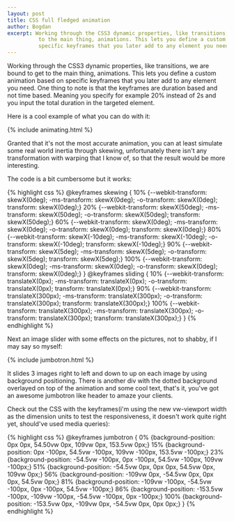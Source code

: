 ```yaml
---
layout: post
title: CSS full fledged animation
author: Bogdan
excerpt: Working through the CSS3 dynamic properties, like transitions, we are bound to get
          to the main thing, animations. This lets you define a custom animation based on
          specific keyframes that you later add to any element you need.
---
```


Working through the CSS3 dynamic properties, like transitions, we are bound to get
to the main thing, animations. This lets you define a custom animation based on
specific keyframes that you later add to any element you need. One thing to note is
that the keyframes are duration based and not time based. Meaning you specify for example
20% instead of 2s and you input the total duration in the targeted element.

Here is a cool example of what you can do with it:

{% include animating.html %}

Granted that it's not the most accurate animation, you can at least simulate some
real world inertia through skewing, unfortunately there isn't any transformation 
with warping that I know of, so that the result would be more interesting.

The code is a bit cumbersome but it works:

{% highlight css %}
@keyframes skewing {
    10% {--webkit-transform: skewX(0deg);
    -ms-transform: skewX(0deg);
    -o-transform: skewX(0deg);
    transform: skewX(0deg);}
    20% {--webkit-transform: skewX(50deg);
    -ms-transform: skewX(50deg);
    -o-transform: skewX(50deg);
    transform: skewX(50deg);}
    60% {--webkit-transform: skewX(0deg);
    -ms-transform: skewX(0deg);
    -o-transform: skewX(0deg);
    transform: skewX(0deg);}
    80% {--webkit-transform: skewX(-10deg);
    -ms-transform: skewX(-10deg);
    -o-transform: skewX(-10deg);
    transform: skewX(-10deg);}
    90% {--webkit-transform: skewX(5deg);
    -ms-transform: skewX(5deg);
    -o-transform: skewX(5deg);
    transform: skewX(5deg);}
    100% {--webkit-transform: skewX(0deg);
    -ms-transform: skewX(0deg);
    -o-transform: skewX(0deg);
    transform: skewX(0deg);}
}
@keyframes sliding {
    10% {--webkit-transform: translateX(0px);
    -ms-transform: translateX(0px);
    -o-transform: translateX(0px);
    transform: translateX(0px);}
    90% {--webkit-transform: translateX(300px);
    -ms-transform: translateX(300px);
    -o-transform: translateX(300px);
    transform: translateX(300px);}
    100% {--webkit-transform: translateX(300px);
    -ms-transform: translateX(300px);
    -o-transform: translateX(300px);
    transform: translateX(300px);}
}
{% endhighlight %}


Next an image slider with some effects on the pictures, not to shabby, if I may say 
so myself:


{% include jumbotron.html %}

It slides 3 images right to left and down to up on each image by using background positioning.
There is another div with the dotted background overlayed on top of the animation and some 
cool text, that's it, you've got an awesome jumbotron like header to amaze your clients.

Check out the CSS with the keyframes(i'm using the new vw-viewport width as the dimension units
to test the responsiveness, it doesn't work quite right yet, should've used media queries):

{% highlight css %}
@keyframes jumbotron {
    0% {background-position: 0px 0px, 54.50vw 0px, 109vw 0px, 153.5vw 0px;}
    15% {background-position: 0px -100px, 54.5vw -100px, 109vw -100px, 153.5vw -100px;}
    23% {background-position: -54.5vw -100px, 0px -100px, 54.5vw -100px, 109vw -100px;}
    51% {background-position: -54.5vw 0px, 0px 0px, 54.5vw 0px, 109vw 0px;}
    56% {background-position: -109vw 0px, -54.5vw 0px, 0px 0px, 54.5vw 0px;}
    81% {background-position: -109vw -100px, -54.5vw -100px, 0px -100px, 54.5vw -100px;}
    86% {background-position: -153.5vw -100px, -109vw -100px, -54.5vw -100px, 0px -100px;}
    100% {background-position: -153.5vw 0px, -109vw 0px, -54.5vw 0px, 0px 0px;}
}
{% endhighlight %}